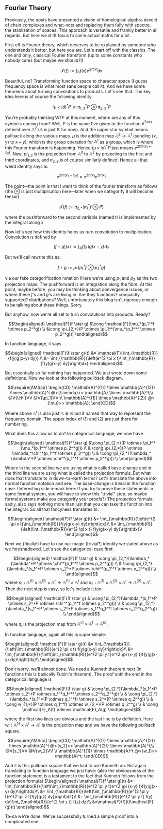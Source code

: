 ## Fourier Theory

Previously, the posts have presented a vision of homological algebra devoid of chain complexes and what-nots and replacing them fully with spectra,
the stablization of spaces. This approach is versatile and frankly better in all regards. But here we shift focus to some actual maths for a bit.

First off is Fourier theory, which deserves to be explained by someone who understands it better, but here you are. Let's start off with the classics.
The one and only, classical Fourier transform (up to some constants who nobody cares (but maybe we should?))

$$\mathcal{F}(f) := \int_{\mathbb{R}}{f(x)e^{2 \pi i x t} dx}$$

Beautiful, no? Transforming function space to character space (I guess frequency space is what most sane people call it). And we have some theorems about turning
convolutions to products. Let's see that. The key idea here is of course the following identity.

$$(\mu \times id)^*P \cong \pi_{1,3}^*P \otimes \pi_{2,3}^*P$$

You're probably thinking WTF at this moment, where are any of this symbols coming from?
Well, $P$ is the name I've given to the function $e^{2 \pi i t x}$ defined over $\mathbb{A}^2$ ($\mathbb{A}$ is just $\mathbb{R}$ for now).
And the upper star symbol means pullback along the various maps.
$\mu$ is the addition map $\mathbb{A}^2 \to \mathbb{A}^1$ 
(sending $(x,y)$ to $x+y$),
which is the group operation for $A^1$ as a group, which is where this Fourier transform is happening. 
Hence $(\mu \times id)^*P$ just means $e^{2 \pi i t (x_1 + x_2)}$.
Now, $pi_{1,3}$ is the projection from $\mathbb{A}^3$ to 
$\mathbb{A}^2$ by projecting to the first and third coordinates, and $\pi_{2,3}$ is of course similarly defined. Hence all that weird identity says is:

$$e^{2 \pi t (x_1 + x_2)} = e^{2 \pi t x_1} e^{2 \pi t x_2}$$

The point--the point is that I want to think of the fourier transform as follows (the $\otimes$ is just multiplication here--later when we categorify
it will become tensor)

$$\mathcal{F}(f) := \pi_{2,*}(\pi_1^*f \otimes P)$$

where the pushforward to the second variable (named t) is implemented by the integral along x. 

Now let's see how this identity helps us turn convolution to multiplication. Convolution is defined by 

$$(f \star g)(x) := \int_{\mathbb{R}}{f(y)g(x-y) dy}$$

But we'll call rewrite this as:

$$f \star g := \mu_*(p_1^*f \otimes p_2^*g)$$

via our fake categorification notation (Here we're using $p_1$ and $p_2$ as the two projection maps.
The pushforward is an integration along the fibre. At this point, maybe before, you may be thinking about convergence issues,
or where these $f$'s and $g$'s are living in. Are they functions? compactly supported? distributions? Well, unfortunately this blog isn't rigorous enough to be talking about these things. Sorry.

But anyhow, now we're all set to turn convolutions into products. Ready?

$$\begin{aligned}
\mathcal{F}(f \star g)
&\cong \mathcal{F}(\mu_*(p_1^*f \otimes p_2^*g)) \\
&\cong \pi_{2,*}(P \otimes \pi_1^*(\mu_*(p_1^*f \otimes p_2^*g)))
\end{aligned}$$

In function language, it says

$$\begin{aligned}
\mathcal{F}(f \star g)(t)
&= \mathcal{F}(\int_{\mathbb{R}}{f(y)g(x-y) dy}) \\
&= \int_{\mathbb{R}}{\left(e^{2 \pi x t}\int_{\mathbb{R}}{f(y)g(x-y) dy}\right)dx}
\end{aligned}$$


But essentially so far nothing has happened. We just wrote down some definitions.
Now we look at the following pullback diagram.

$$\require{AMScd}
\begin{CD}
\mathbb{A}^{(1)} \times \mathbb{A}^{(2)} \times \mathbb{A}^t @>{\lambda}>> \mathbb{A} \times \mathbb{A}^t;\\
@V{\chi}VV @V{\pi_1}VV \\
\mathbb{A}^{(1)} \times \mathbb{A}^{(2)} @>{\mu}>> \mathbb{A};
\end{CD}$$

Where above $\mathbb{A}^t$ is also just $\mathbb{A} \cong \mathbb{R}$ but it named that way to represent the frequency domain. The upper index of $(1)$
and $(2)$ are just there for numbering.

What does this allow us to do? In categorical language, we now have 

$$\begin{aligned}
\mathcal{F}(f \star g)
&\cong \pi_{2,*}(P \otimes \pi_1^*(\mu_*(p_1^*f \otimes p_2^*g))) \\
& \cong \pi_{2,*}(P \otimes \lambda_*\chi^*(p_1^*f \otimes p_2^*g)) \\
& \cong \pi_{2,*}(\lambda_*(\lambda^*P \otimes \chi^*(p_1^*f \otimes p_2^*g))) \\
\end{aligned}$$

Where in the second line we are using what is called base-change and in the third line we are using what is called the projection formula.
But what does that translate to in down-to-earth terms? Let's translate the above into normal function notation and see. The base-change
is trivial in the function case. (Interesting side remark here: If you try to prove these statements in some formal system, you will have
to show this "trivial" step; so maybe formal systems make you categorify your proofs?) The projection formula, sadly, also says nothing more than
just that you can take the function into the integral. So all that fancyness translates to:

$$\begin{aligned}
\mathcal{F}(f \star g)(t)
&= \int_{\mathbb{R}}{\left(e^{2 \pi x t}\int_{\mathbb{R}}{f(y)g(x-y) dy}\right)dx}\\
&= \int_{\mathbb{R}}{\left(\int_{\mathbb{R}}{e^{2 \pi x t} f(y)g(x-y) dy}\right)dx}\\
\end{aligned}$$

Next we (finally!) have to use our magic (trivial?) identity we stated above as we foreshadowed. Let's see the categorical case first:

$$\begin{aligned}
\mathcal{F}(f \star g)
& \cong \pi_{2,*}(\lambda_*(\lambda^*P \otimes \chi^*(p_1^*f \otimes p_2^*g))) \\
& \cong \pi_{2,*}(\lambda_*(s_1^*P \otimes s_2^*P \otimes \chi^*(p_1^*f \otimes p_2^*g))) \\
\end{aligned}$$
where $s_1: \mathbb{A}^{(1)} \times \mathbb{A}^{(2)} \times \mathbb{A}^t \to \mathbb{A}^{(1)} \times \mathbb{A}^t$ and 
$s_2: \mathbb{A}^{(1)} \times \mathbb{A}^{(2)} \times \mathbb{A}^t \to \mathbb{A}^{(2)} \times \mathbb{A}^t$. Then the next step is easy, so
let's include it too

$$\begin{aligned}
\mathcal{F}(f \star g)
& \cong \pi_{2,*}(\lambda_*(s_1^*P \otimes s_2^*P \otimes \chi^*(p_1^*f \otimes p_2^*g))) \\
& \cong \pi_{2,*}(\lambda_*(s_1^*P \otimes s_2^*P \otimes s_1^*q_1^*f \otimes s_2^*q_2^*g)) \\
\end{aligned}$$

where $q_i$ is the projection map from $\mathbb{A}^{(i)} \times \mathbb{A}^t \to \mathbb{A}^{(i)}$.

In function language, again all this is super simple:

$\begin{aligned}
\mathcal{F}(f \star g)(t)
&= \int_{\mathbb{R}}{\left(\int_{\mathbb{R}}{e^{2 \pi x t} f(y)g(x-y) dy}\right)dx}\\
&= \int_{\mathbb{R}}{\left(\int_{\mathbb{R}}{e^{2 \pi y t}e^{2 \pi (x-y) t}f(y)g(x-y) dy}\right)dx}\\
\end{aligned}$$

Don't worry, we'll almost done. We need a Kunneth theorem next (in functions this is basically Fubini's theorem). The proof until the end
in the categorical language is

$$\begin{aligned}
\mathcal{F}(f \star g)
& \cong \pi_{2,*}(\lambda_*(s_1^*P \otimes s_2^*P \otimes s_1^*q_1^*f \otimes s_2^*q_2^*g)) \\
& \cong \pi_{2,*}(\lambda_*(s_1^*(P \otimes q_1^*f) \otimes s_2^*(P \otimes q_2^*g)) \\
& \cong w_{1,*}(P \otimes q_1^*f) \otimes w_{2,*}(P \otimes q_2^*g) \\
& \cong \mathcal{F}_A(f) \otimes \mathcal{F}_A(g)
\end{aligned}$$

where the first two lines are obvious and the last line is by definition. Here $w_i:\mathbb{A}^{(i)} \times \mathbb{A}^t \to \mathbb{A}^t$
is the projection map and we have the following pullback square.

$$\require{AMScd}
\begin{CD}
\mathbb{A}^{(1)} \times \mathbb{A}^{(2)} \times \mathbb{A}^t @>{s_2}>> \mathbb{A}^{(2)} \times \mathbb{A}^t;\\
@V{s_1}VV @V{w_2}VV \\
\mathbb{A}^{(1)} \times \mathbb{A}^t @>{w_1}>> \mathbb{A}^t;
\end{CD}$$

And it is this pullback square that we had to use Kunneth on. But again translating to function language we just have: 
(also the obviousness of the function statement is a testament to the fact that Kunneth follows from the projection formula)
$\begin{aligned}
\mathcal{F}(f \star g)(t)
&= \int_{\mathbb{R}}{\left(\int_{\mathbb{R}}{e^{2 \pi y t}e^{2 \pi (x-y) t}f(y)g(x-y) dy}\right)dx}\\
&= \int_{\mathbb{R}}{\left(\int_{\mathbb{R}}{e^{2 \pi y t}e^{2 \pi z t}f(y)g(z) dy}\right)dz}\\
&= \int_{\mathbb{R}}{e^{2 \pi y t} f(y) dy}\int_{\mathbb{R}}{e^{2 \pi z t} f(z) dz}\\
&=\mathcal{F}(f)(t)\mathcal{F}(g)(t)
\end{aligned}$$

Ta-da we're done. We've successfully turned a simple proof into a complicated one.
